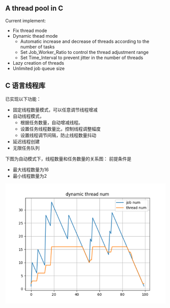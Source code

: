 ## A thread pool in C

Current implement:
- Fix thread mode
- Dynamic thead mode
  - Automatic increase and decrease of threads according to the number of tasks
  - Set Job_Worker_Ratio to control the thread adjustment range
  - Set Time_Interval to prevent jitter in the number of threads
- Lazy creation of threads
- Unlimited job queue size

## C 语言线程库

已实现以下功能：
- 固定线程数量模式，可以任意调节线程增减
- 自动线程模式，
  - 根据任务数量，自动增减线程。
  - 设置任务线程数量比，控制线程调整幅度
  - 设置线程调节间隔，防止线程数量抖动
- 延迟线程创建
- 无限任务队列


下图为自动模式下，线程数量和任务数量的关系图：
前提条件是
- 最大线程数量为16
- 最小线程数量为2

![alt dynamic.png](./test/dynamic.png)
